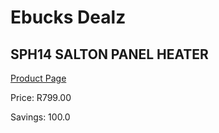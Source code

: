 
# Ebucks Dealz
## SPH14 SALTON PANEL HEATER
[Product Page](https://www.ebucks.com/web/shop/productSelected.do?prodId=1191128706&catId=1157551316)

Price: R799.00

Savings: 100.0


	